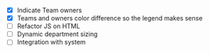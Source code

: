 - [x] Indicate Team owners
- [x] Teams and owners color difference so the legend makes sense
- [ ] Refactor JS on HTML
- [ ] Dynamic department sizing
- [ ] Integration with system